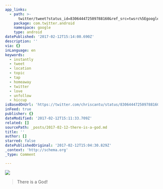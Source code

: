 ```yaml
---
app_links:
  - path: >-
      twitter/tweet?status_id=830644472509788160&ref_src=twsrc%5Egoogle%7Ctwcamp%5Eandroidseo%7Ctwgr%5Estatus%7Ctwterm%5E830644472509788160
    package: com.twitter.android
    namespace: google
    type: android
datePublished: '2017-02-12T15:14:00.690Z'
description: ''
via: {}
inLanguage: en
keywords:
  - instantly
  - tweet
  - location
  - topic
  - tap
  - homeaway
  - twitter
  - love
  - unfollow
  - hiccup
isBasedOnUrl: 'https://twitter.com/chriscantu/status/830644472509788160'
inFeed: true
publisher: {}
dateModified: '2017-02-12T15:11:33.709Z'
related: []
sourcePath: _posts/2017-02-12-there-is-a-god.md
title: ''
author: []
starred: false
datePublishedOriginal: '2017-02-12T15:04:30.829Z'
_context: 'http://schema.org'
_type: Comment

---
```

![](https://the-grid-user-content.s3-us-west-2.amazonaws.com/efa9b304-15c9-4b64-96d4-d99d5d3311b9.jpg)

> There is a God!
